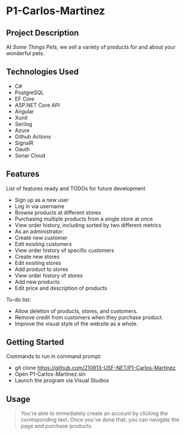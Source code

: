# P1-Carlos-Martinez

## Project Description

At _Some Things Pets_, we sell a variety of products for and about your wonderful pets. 

## Technologies Used

* C#
* PostgreSQL
* EF Core
* ASP.NET Core API
* Angular
* Xunit 
* Serilog 
* Azure 
* Github Actions 
* SignalR
* Oauth 
* Sonar Cloud

## Features

List of features ready and TODOs for future development
* Sign up as a new user
* Log in via username
* Browse products at different stores
* Purchasing multiple products from a single store at once
* View order history, including sorted by two different metrics
* As an administrator: 
*   Create new customer
*   Edit existing customers
*   View order history of specific customers
*   Create new stores
*   Edit existing stores
*   Add product to stores
*   View order history of stores
*   Add new products
*   Edit price and description of products

To-do list:
* Allow deletion of products, stores, and customers. 
* Remove credit from customers when they purchase product. 
* Improve the visual style of the website as a whole. 

## Getting Started
   
Commands to run in command prompt: 
* git clone https://github.com/210913-USF-NET/P1-Carlos-Martinez
* Open P1-Carlos-Martinez.sln
* Launch the program via Visual Studios

## Usage

> You're able to immediately create an account by clicking the corresponding text. Once you've done that, you can navigate the page and purchase products. 
